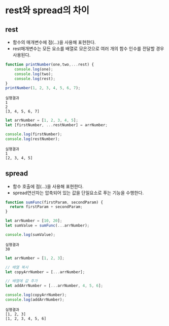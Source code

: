 # rest와 spread의 차이

## rest 
+ 함수의 매개변수에 점(...)을 사용해 표현한다.
+ rest매개변수는 모든 요소를 배열로 모은것으로 여러 개의 함수 인수를 전달할 경우 사용된다.

```js
function printNumber(one,two,...rest) {
    console.log(one);
    console.log(two);
    console.log(rest);
}
printNumber(1, 2, 3, 4, 5, 6, 7);
```
```
실행결과
1
2
[3, 4, 5, 6, 7]
```

```js
let arrNumber = [1, 2, 3, 4, 5];
let [firstNumber, ...restNumber] = arrNumber;

console.log(firstNumber);
console.log(restNumber);
```
```
실행결과
1
[2, 3, 4, 5]
```
## spread
+ 함수 호출에 점(...)을 사용해 표현한다.
+ spread연산자는 압축되어 있는 값을 단일요소로 푸는 기능을 수행한다.
```js
function sumFunc(firstParam, secondParam) {
  return firstParam + secondParam;
}

let arrNumber = [10, 20];
let sumValue = sumFunc(...arrNumber);

console.log(sumValue); 
```
```
실행결과
30
```
```js
let arrNumber = [1, 2, 3];

// 배열 복사
let copyArrNumber = [...arrNumber];

// 배열에 값 추가
let addArrNumber = [...arrNumber, 4, 5, 6];

console.log(copyArrNumber);
console.log(addArrNumber);
```
```
실행결과
[1, 2, 3]
[1, 2, 3, 4, 5, 6]
```